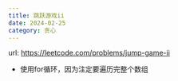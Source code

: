 ```yaml
---
title: 跳跃游戏ii
date: 2024-02-25
category: 贪心
---
```


url: https://leetcode.com/problems/jump-game-ii



- 使用for循环，因为注定要遍历完整个数组

